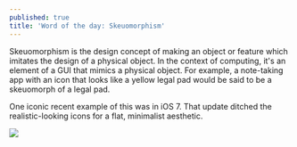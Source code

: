 ```yaml
---
published: true
title: 'Word of the day: Skeuomorphism'
---
```

Skeuomorphism is the design concept of making an object or feature which imitates the design of a physical object. In the context of computing, it's an element of a GUI that mimics a physical object. For example, a note-taking app with an icon that looks like a yellow legal pad would be said to be a skeuomorph of a legal pad.

One iconic recent example of this was in iOS 7. That update ditched the realistic-looking icons for a flat, minimalist aesthetic.

![]({{site.cdn_path}}/2017/09/21/ios7_skeuomorphism.png)
